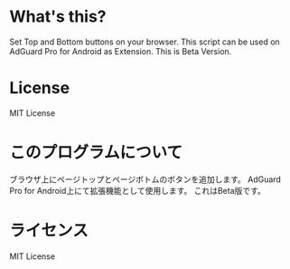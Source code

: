 # What's this?
Set Top and Bottom buttons on your browser.
This script can be used on AdGuard Pro for Android as Extension.
This is Beta Version.

# License
MIT License

# このプログラムについて
ブラウザ上にページトップとページボトムのボタンを追加します。
AdGuard Pro for Android上にて拡張機能として使用します。
これはBeta版です。

# ライセンス
MIT License
